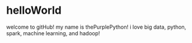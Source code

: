 # helloWorld
welcome to gitHub!
my name is thePurplePython!
i love big data, python, spark, machine learning, and hadoop!
